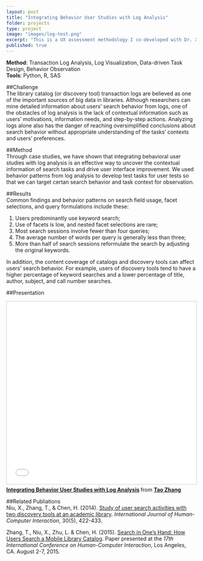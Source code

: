 ```yaml
---
layout: post
title: "Integrating Behavior User Studies with Log Analysis"
folder: projects
type: project
image: "images/log-test.png"
excerpt: "This is a UX assessment methodology I co-developed with Dr. Xi Niu at University of North Carolina at Charlotte. We have conducted several case studies and showed that integrating behavioral user studies with log analysis (i.e., http server logs) is an effective way to uncover the contextual information of search tasks."
published: true
---
```


**Method**: Transaction Log Analysis, Log Visualization, Data-driven Task Design, Behavior Observation      
**Tools**: Python, R, SAS

##Challenge  
The library catalog (or discovery tool) transaction logs are believed as one of the important sources of big data in libraries. Although researchers can mine detailed information about users’ search behavior from logs, one of the obstacles of log analysis is the lack of contextual information such as users’ motivations, information needs, and step-by-step actions. Analyzing logs alone also has the danger of reaching oversimplified conclusions about search behavior without appropriate understanding of the tasks’ contexts and users’ preferences.

##Method  
Through case studies, we have shown that integrating behavioral user studies with log analysis is an effective way to uncover the contextual information of search tasks and drive user interface improvement. We used behavior patterns from log analysis to develop test tasks for user tests so that we can target certan search behavior and task context for observation. 

##Results  
Common findings and behavior patterns on search field usage, facet selections, and query formulations include these: 

1. Users predominantly use keyword search; 
2. Use of facets is low, and nested facet selections are rare;
3. Most search sessions involve fewer than four queries;
4. The average number of words per query is generally less than three;
5. More than half of search sessions reformulate the search by adjusting the original keywords. 

In addition, the content coverage of catalogs and discovery tools can affect users’ search behavior. For example, users of discovery tools tend to have a higher percentage of keyword searches and a lower percentage of title, author, subject, and call number searches. 

##Presentation   
<iframe src="//www.slideshare.net/slideshow/embed_code/key/fXlPFCswa5AvvK" width="595" height="485" frameborder="0" marginwidth="0" marginheight="0" scrolling="no" style="border:1px solid #CCC; border-width:1px; margin-bottom:5px; max-width: 100%;" allowfullscreen> </iframe> <div style="margin-bottom:5px"> <strong> <a href="//www.slideshare.net/jimmie/integrating-behavior-user-studies-with-log-analysis" title="Integrating Behavior User Studies with Log Analysis" target="_blank">Integrating Behavior User Studies with Log Analysis</a> </strong> from <strong><a href="//www.slideshare.net/jimmie" target="_blank">Tao Zhang</a></strong> </div>

##Related Publiations  
Niu, X., Zhang, T., & Chen, H. (2014). [Study of user search activities with two discovery tools at an academic library](http://www.tandfonline.com/doi/abs/10.1080/10447318.2013.873281). *International Journal of Human-Computer Interaction*, 30(5), 422-433.

Zhang, T., Niu, X., Zhu, L. & Chen, H. (2015). [Search in One’s Hand: How Users Search a Mobile Library Catalog](http://link.springer.com/chapter/10.1007/978-3-319-20612-7_24). Paper presented at the *17th International Conference on Human-Computer Interaction*, Los Angeles, CA. August 2-7, 2015.